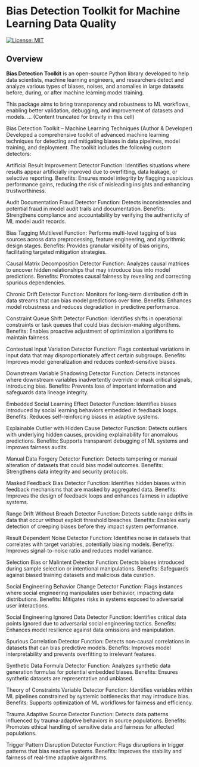# Bias Detection Toolkit for Machine Learning Data Quality

[![License: MIT](https://img.shields.io/badge/License-MIT-yellow.svg)](https://opensource.org/licenses/MIT)

## Overview

**Bias Detection Toolkit** is an open-source Python library developed to help data scientists, machine learning engineers, and researchers detect and analyze various types of biases, noises, and anomalies in large datasets before, during, or after machine learning model training.

This package aims to bring transparency and robustness to ML workflows, enabling better validation, debugging, and improvement of datasets and models.
... (Content truncated for brevity in this cell)

Bias Detection Toolkit – Machine Learning Techniques (Author & Developer)
Developed a comprehensive toolkit of advanced machine learning techniques for detecting and mitigating biases in data pipelines, model training, and deployment. The toolkit includes the following custom detectors:

Artificial Result Improvement Detector
Function: Identifies situations where results appear artificially improved due to overfitting, data leakage, or selective reporting.
Benefits: Ensures model integrity by flagging suspicious performance gains, reducing the risk of misleading insights and enhancing trustworthiness.

Audit Documentation Fraud Detector
Function: Detects inconsistencies and potential fraud in model audit trails and documentation.
Benefits: Strengthens compliance and accountability by verifying the authenticity of ML model audit records.

Bias Tagging Multilevel
Function: Performs multi-level tagging of bias sources across data preprocessing, feature engineering, and algorithmic design stages.
Benefits: Provides granular visibility of bias origins, facilitating targeted mitigation strategies.

Causal Matrix Decomposition Detector
Function: Analyzes causal matrices to uncover hidden relationships that may introduce bias into model predictions.
Benefits: Promotes causal fairness by revealing and correcting spurious dependencies.

Chronic Drift Detector
Function: Monitors for long-term distribution drift in data streams that can bias model predictions over time.
Benefits: Enhances model robustness and reduces degradation in predictive performance.

Constraint Queue Shift Detector
Function: Identifies shifts in operational constraints or task queues that could bias decision-making algorithms.
Benefits: Enables proactive adjustment of optimization algorithms to maintain fairness.

Contextual Input Variation Detector
Function: Flags contextual variations in input data that may disproportionately affect certain subgroups.
Benefits: Improves model generalization and reduces context-sensitive biases.

Downstream Variable Shadowing Detector
Function: Detects instances where downstream variables inadvertently override or mask critical signals, introducing bias.
Benefits: Prevents loss of important information and safeguards data lineage integrity.

Embedded Social Learning Effect Detector
Function: Identifies biases introduced by social learning behaviors embedded in feedback loops.
Benefits: Reduces self-reinforcing biases in adaptive systems.

Explainable Outlier with Hidden Cause Detector
Function: Detects outliers with underlying hidden causes, providing explainability for anomalous predictions.
Benefits: Supports transparent debugging of ML systems and improves fairness audits.

Manual Data Forgery Detector
Function: Detects tampering or manual alteration of datasets that could bias model outcomes.
Benefits: Strengthens data integrity and security protocols.

Masked Feedback Bias Detector
Function: Identifies hidden biases within feedback mechanisms that are masked by aggregated data.
Benefits: Improves the design of feedback loops and enhances fairness in adaptive systems.

Range Drift Without Breach Detector
Function: Detects subtle range drifts in data that occur without explicit threshold breaches.
Benefits: Enables early detection of creeping biases before they impact system performance.

Result Dependent Noise Detector
Function: Identifies noise in datasets that correlates with target variables, potentially biasing models.
Benefits: Improves signal-to-noise ratio and reduces model variance.

Selection Bias or Malintent Detector
Function: Detects biases introduced during sample selection or intentional manipulations.
Benefits: Safeguards against biased training datasets and malicious data curation.

Social Engineering Behavior Change Detector
Function: Flags instances where social engineering manipulates user behavior, impacting data distributions.
Benefits: Mitigates risks in systems exposed to adversarial user interactions.

Social Engineering Ignored Data Detector
Function: Identifies critical data points ignored due to adversarial social engineering tactics.
Benefits: Enhances model resilience against data omissions and manipulation.

Spurious Correlation Detector
Function: Detects non-causal correlations in datasets that can bias predictive models.
Benefits: Improves model interpretability and prevents overfitting to irrelevant features.

Synthetic Data Formula Detector
Function: Analyzes synthetic data generation formulas for potential embedded biases.
Benefits: Ensures synthetic datasets are representative and unbiased.

Theory of Constraints Variable Detector
Function: Identifies variables within ML pipelines constrained by systemic bottlenecks that may introduce bias.
Benefits: Supports optimization of ML workflows for fairness and efficiency.

Trauma Adaptive Source Detector
Function: Detects data patterns influenced by trauma-adaptive behaviors in source populations.
Benefits: Promotes ethical handling of sensitive data and fairness for affected populations.

Trigger Pattern Disruption Detector
Function: Flags disruptions in trigger patterns that bias reactive systems.
Benefits: Improves the stability and fairness of real-time adaptive algorithms.

